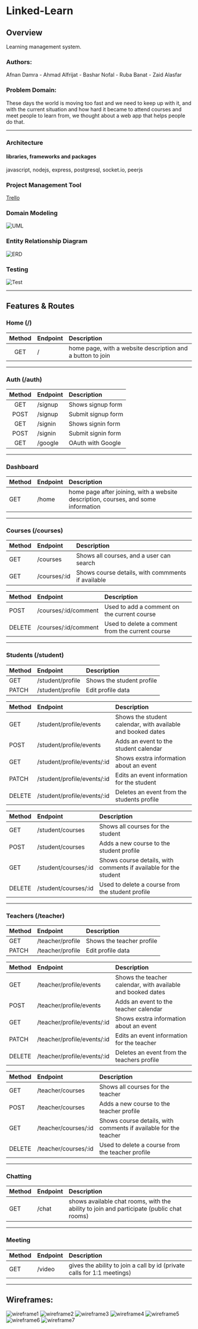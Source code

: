 # Linked-Learn

## Overview
Learning management system.

### Authors:
Afnan Damra - Ahmad Alfrijat - Bashar Nofal - Ruba Banat - Zaid Alasfar

### Problem Domain:
These days the world is moving too fast and we need to keep up with it, and with the current situation and how hard it became to attend courses and meet people to learn from, we thought about a web app that helps people do that.

----

### Architecture
#### libraries, frameworks and packages
javascript, nodejs, express, postgresql, socket.io, peerjs

### Project Management Tool
[Trello](https://trello.com/b/j9lBB6SL)

### Domain Modeling
![UML](public/assets/UML.png)

### Entity Relationship Diagram
![ERD](public/assets/schema.jpg)

### Testing
![Test](public/assets/test.png)

----

## Features & Routes

### **Home** (/)

| Method | Endpoint | Description  |
| :---: | :--- | :--- |
| GET | / | home page, with a website description and a button to join |

------

### **Auth** (/auth)

| Method | Endpoint | Description  |
| :---: | :--- | :--- |
| GET | /signup | Shows signup form |
| POST | /signup | Submit signup form |
| GET | /signin | Shows signin form |
| POST | /signin | Submit signin form |
| GET | /google | OAuth with Google |

------

### **Dashboard**

| Method | Endpoint | Description |
| :--- | :--- | :--- |
| GET | /home | home page after joining, with a website description, courses, and some information |

------

### **Courses** (/courses)

| Method  | Endpoint | Description  |
| :--- | :--- | :--- |
| GET | /courses | Shows all courses, and a user can search |
| GET | /courses/:id | Shows course details, with commments if available |


| Method  | Endpoint | Description  |
| :--- | :--- | :--- |
| POST | /courses/:id/comment | Used to add a comment on the current course |
| DELETE | /courses/:id/comment | Used to delete a comment from the current course |

------

### **Students** (/student)

| Method  | Endpoint | Description  |
| :--- | :--- | :--- |
| GET | /student/profile | Shows the student profile |
| PATCH | /student/profile | Edit profile data |


| Method  | Endpoint | Description  |
| :--- | :--- | :--- |
| GET | /student/profile/events | Shows the student calendar, with available and booked dates |
| POST | /student/profile/events | Adds an event to the student calendar |
| GET | /student/profile/events/:id | Shows exstra information about an event |
| PATCH | /student/profile/events/:id | Edits an event information for the student |
| DELETE | /student/profile/events/:id | Deletes an event from the students profile |


| Method  | Endpoint | Description  |
| :--- | :--- | :--- |
| GET | /student/courses | Shows all courses for the student |
| POST | /student/courses | Adds a new course to the student profile |
| GET | /student/courses/:id | Shows course details, with comments if available for the student |
| DELETE | /student/courses/:id | Used to delete a course from the student profile |

------

### **Teachers** (/teacher)

| Method  | Endpoint | Description  |
| :--- | :--- | :--- |
| GET | /teacher/profile | Shows the teacher profile |
| PATCH | /teacher/profile | Edit profile data |


| Method  | Endpoint | Description  |
| :--- | :--- | :--- |
| GET | /teacher/profile/events | Shows the teacher calendar, with available and booked dates |
| POST | /teacher/profile/events | Adds an event to the teacher calendar |
| GET | /teacher/profile/events/:id | Shows exstra information about an event |
| PATCH | /teacher/profile/events/:id | Edits an event information for the teacher |
| DELETE | /teacher/profile/events/:id | Deletes an event from the teachers profile |


| Method  | Endpoint | Description  |
| :--- | :--- | :--- |
| GET | /teacher/courses | Shows all courses for the teacher |
| POST | /teacher/courses | Adds a new course to the teacher profile |
| GET | /teacher/courses/:id | Shows course details, with comments if available for the teacher |
| DELETE | /teacher/courses/:id | Used to delete a course from the teacher profile |

------

### **Chatting**

| Method | Endpoint | Description |
| :--- | :--- | :--- |
| GET | /chat | shows available chat rooms, with the ability to join and participate (public chat rooms) |

------

### **Meeting**

| Method | Endpoint | Description |
| :--- | :--- | :--- |
| GET | /video | gives the ability to join a call by id (private calls for 1:1 meetings) |

----

## Wireframes:
![wireframe1](public/assets/wireframes/1.png)
![wireframe2](public/assets/wireframes/2.png)
![wireframe3](public/assets/wireframes/3.png)
![wireframe4](public/assets/wireframes/4.png)
![wireframe5](public/assets/wireframes/5.png)
![wireframe6](public/assets/wireframes/6.png)
![wireframe7](public/assets/wireframes/7.png)

<!-- ## Credits and Collaborations: -->
